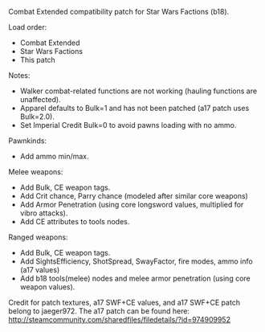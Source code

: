 Combat Extended compatibility patch for Star Wars Factions (b18).

Load order:
- Combat Extended
- Star Wars Factions
- This patch

Notes:
- Walker combat-related functions are not working (hauling functions are unaffected).
- Apparel defaults to Bulk=1 and has not been patched (a17 patch uses Bulk=2.0).
- Set Imperial Credit Bulk=0 to avoid pawns loading with no ammo.

Pawnkinds:
- Add ammo min/max.

Melee weapons:
- Add Bulk, CE weapon tags.
- Add Crit chance, Parry chance (modeled after similar core weapons)
- Add Armor Penetration (using core longsword values, multiplied for vibro attacks).
- Add CE attributes to tools nodes.

Ranged weapons:
- Add Bulk, CE weapon tags.
- Add SightsEfficiency, ShotSpread, SwayFactor, fire modes, ammo info (a17 values)
- Add b18 tools(melee) nodes and melee armor penetration (using core weapon values).

Credit for patch textures, a17 SWF+CE values, and a17 SWF+CE patch belong to jaeger972.
The a17 patch can be found here:
  http://steamcommunity.com/sharedfiles/filedetails/?id=974909952
